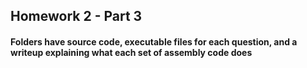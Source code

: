 ## Homework 2 - Part 3
  #### Folders have source code, executable files for each question, and a writeup explaining what each set of assembly code does

